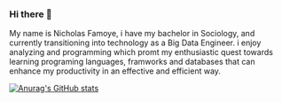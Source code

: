 ### Hi there 👋

My name is Nicholas Famoye, i have my bachelor in Sociology, and currently transitioning into technology as a Big Data Engineer. i enjoy analyzing and programming which promt my enthusiastic quest towards learning programing languages, framworks and databases that can enhance my productivity in an effective and efficient way.

[![Anurag's GitHub stats](https://github-readme-stats.vercel.app/api?username=NickFamoye)](https://github.com/anuraghazra/github-readme-stats)
